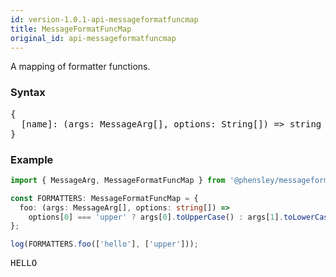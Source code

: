 ```yaml
---
id: version-1.0.1-api-messageformatfuncmap
title: MessageFormatFuncMap
original_id: api-messageformatfuncmap
---
```


A mapping of formatter functions.

### Syntax

<pre class="syntax">
{
  [name]: (args: MessageArg[], options: String[]) => string
}
</pre>

### Example

```typescript
import { MessageArg, MessageFormatFuncMap } from '@phensley/messageformat';

const FORMATTERS: MessageFormatFuncMap = {
  foo: (args: MessageArg[], options: string[]) =>
    options[0] === 'upper' ? args[0].toUpperCase() : args[1].toLowerCase()
};

log(FORMATTERS.foo(['hello'], ['upper']));
```
<pre class="output">
HELLO
</pre>

